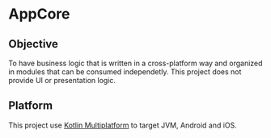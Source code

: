 # AppCore

## Objective
To have business logic that is written in a cross-platform way and organized in modules that can be consumed independetly. This project does not provide UI or presentation logic.

## Platform
This project use [Kotlin Multiplatform](https://kotlinlang.org/docs/reference/multiplatform.html) to target JVM, Android and iOS.